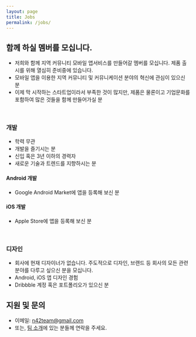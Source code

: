 ```yaml
---
layout: page
title: Jobs
permalink: /jobs/
---
```


## 함께 하실 멤버를 모십니다.
- 저희와 함께 지역 커뮤니티 모바일 앱서비스를 만들어갈 멤버를 모십니다. 제품 출시를 위해 열심히 준비중에 있습니다.
- 모바일 앱을 이용한 지역 커뮤니티 및 커뮤니케이션 분야의 혁신에 관심이 있으신 분
- 이제 막 시작하는 스타트업이라서 부족한 것이 많지만, 제품은 물론이고 기업문화를 포함하여 많은 것들을 함께 만들어가실 분
<br/>

### 개발
- 학력 무관
- 개발을 즐기시는 분
- 신입 혹은 3년 이하의 경력자
- 새로운 기술과 트렌드를 지향하시는 분


#### Android 개발
- Google Android Market에 앱을 등록해 보신 분

#### iOS 개발
- Apple Store에 앱을 등록해 보신 분

<br/>

### 디자인
- 회사에 현재 디자이너가 없습니다. 주도적으로 디자인, 브랜드 등 회사의 모든 관련분야를 다루고 싶으신 분을 모십니다.
- Android, iOS 앱 디자인 경험
- Dribbble 계정 혹은 포트폴리오가 있으신 분

## 지원 및 문의
- 이메일: n42team@gmail.com
- 또는, [팀 소개](/about)에 있는 분들께 연락을 주세요.